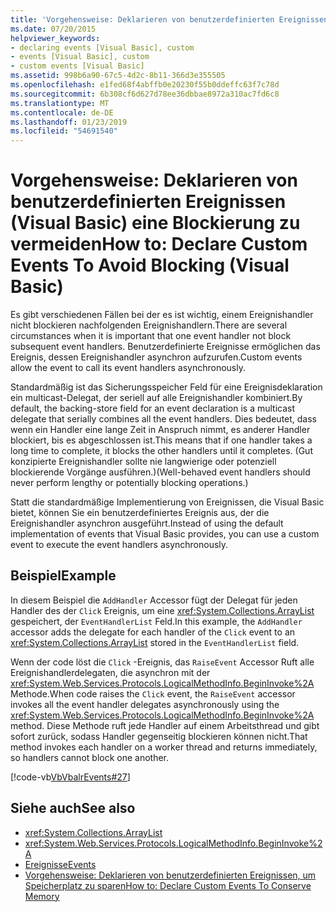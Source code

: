 ```yaml
---
title: 'Vorgehensweise: Deklarieren von benutzerdefinierten Ereignissen (Visual Basic) eine Blockierung zu vermeiden'
ms.date: 07/20/2015
helpviewer_keywords:
- declaring events [Visual Basic], custom
- events [Visual Basic], custom
- custom events [Visual Basic]
ms.assetid: 998b6a90-67c5-4d2c-8b11-366d3e355505
ms.openlocfilehash: e1fed68f4abffb0e20230f55b0ddeffc63f7c78d
ms.sourcegitcommit: 6b308cf6d627d78ee36dbbae8972a310ac7fd6c8
ms.translationtype: MT
ms.contentlocale: de-DE
ms.lasthandoff: 01/23/2019
ms.locfileid: "54691540"
---
```

# <a name="how-to-declare-custom-events-to-avoid-blocking-visual-basic"></a><span data-ttu-id="3e258-102">Vorgehensweise: Deklarieren von benutzerdefinierten Ereignissen (Visual Basic) eine Blockierung zu vermeiden</span><span class="sxs-lookup"><span data-stu-id="3e258-102">How to: Declare Custom Events To Avoid Blocking (Visual Basic)</span></span>
<span data-ttu-id="3e258-103">Es gibt verschiedenen Fällen bei der es ist wichtig, einem Ereignishandler nicht blockieren nachfolgenden Ereignishandlern.</span><span class="sxs-lookup"><span data-stu-id="3e258-103">There are several circumstances when it is important that one event handler not block subsequent event handlers.</span></span> <span data-ttu-id="3e258-104">Benutzerdefinierte Ereignisse ermöglichen das Ereignis, dessen Ereignishandler asynchron aufzurufen.</span><span class="sxs-lookup"><span data-stu-id="3e258-104">Custom events allow the event to call its event handlers asynchronously.</span></span>  
  
 <span data-ttu-id="3e258-105">Standardmäßig ist das Sicherungsspeicher Feld für eine Ereignisdeklaration ein multicast-Delegat, der seriell auf alle Ereignishandler kombiniert.</span><span class="sxs-lookup"><span data-stu-id="3e258-105">By default, the backing-store field for an event declaration is a multicast delegate that serially combines all the event handlers.</span></span> <span data-ttu-id="3e258-106">Dies bedeutet, dass wenn ein Handler eine lange Zeit in Anspruch nimmt, es anderer Handler blockiert, bis es abgeschlossen ist.</span><span class="sxs-lookup"><span data-stu-id="3e258-106">This means that if one handler takes a long time to complete, it blocks the other handlers until it completes.</span></span> <span data-ttu-id="3e258-107">(Gut konzipierte Ereignishandler sollte nie langwierige oder potenziell blockierende Vorgänge ausführen.)</span><span class="sxs-lookup"><span data-stu-id="3e258-107">(Well-behaved event handlers should never perform lengthy or potentially blocking operations.)</span></span>  
  
 <span data-ttu-id="3e258-108">Statt die standardmäßige Implementierung von Ereignissen, die Visual Basic bietet, können Sie ein benutzerdefiniertes Ereignis aus, der die Ereignishandler asynchron ausgeführt.</span><span class="sxs-lookup"><span data-stu-id="3e258-108">Instead of using the default implementation of events that Visual Basic provides, you can use a custom event to execute the event handlers asynchronously.</span></span>  
  
## <a name="example"></a><span data-ttu-id="3e258-109">Beispiel</span><span class="sxs-lookup"><span data-stu-id="3e258-109">Example</span></span>  
 <span data-ttu-id="3e258-110">In diesem Beispiel die `AddHandler` Accessor fügt der Delegat für jeden Handler des der `Click` Ereignis, um eine <xref:System.Collections.ArrayList> gespeichert, der `EventHandlerList` Feld.</span><span class="sxs-lookup"><span data-stu-id="3e258-110">In this example, the `AddHandler` accessor adds the delegate for each handler of the `Click` event to an <xref:System.Collections.ArrayList> stored in the `EventHandlerList` field.</span></span>  
  
 <span data-ttu-id="3e258-111">Wenn der code löst die `Click` -Ereignis, das `RaiseEvent` Accessor Ruft alle Ereignishandlerdelegaten, die asynchron mit der <xref:System.Web.Services.Protocols.LogicalMethodInfo.BeginInvoke%2A> Methode.</span><span class="sxs-lookup"><span data-stu-id="3e258-111">When code raises the `Click` event, the `RaiseEvent` accessor invokes all the event handler delegates asynchronously using the <xref:System.Web.Services.Protocols.LogicalMethodInfo.BeginInvoke%2A> method.</span></span> <span data-ttu-id="3e258-112">Diese Methode ruft jede Handler auf einem Arbeitsthread und gibt sofort zurück, sodass Handler gegenseitig blockieren können nicht.</span><span class="sxs-lookup"><span data-stu-id="3e258-112">That method invokes each handler on a worker thread and returns immediately, so handlers cannot block one another.</span></span>  
  
 [!code-vb[VbVbalrEvents#27](../../../../visual-basic/language-reference/statements/codesnippet/VisualBasic/how-to-declare-custom-events-to-avoid-blocking_1.vb)]  
  
## <a name="see-also"></a><span data-ttu-id="3e258-113">Siehe auch</span><span class="sxs-lookup"><span data-stu-id="3e258-113">See also</span></span>
- <xref:System.Collections.ArrayList>
- <xref:System.Web.Services.Protocols.LogicalMethodInfo.BeginInvoke%2A>
- [<span data-ttu-id="3e258-114">Ereignisse</span><span class="sxs-lookup"><span data-stu-id="3e258-114">Events</span></span>](../../../../visual-basic/programming-guide/language-features/events/index.md)
- [<span data-ttu-id="3e258-115">Vorgehensweise: Deklarieren von benutzerdefinierten Ereignissen, um Speicherplatz zu sparen</span><span class="sxs-lookup"><span data-stu-id="3e258-115">How to: Declare Custom Events To Conserve Memory</span></span>](../../../../visual-basic/programming-guide/language-features/events/how-to-declare-custom-events-to-conserve-memory.md)
